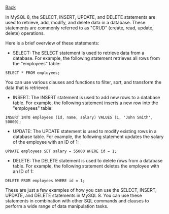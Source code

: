 [Back](/README.md/)

In MySQL 8, the SELECT, INSERT, UPDATE, and DELETE statements are used to retrieve, add, modify, and delete data in a database. These statements are commonly referred to as "CRUD" (create, read, update, delete) operations.

Here is a brief overview of these statements:

* SELECT: The SELECT statement is used to retrieve data from a database. For example, the following statement retrieves all rows from the "employees" table:



`SELECT * FROM employees;` 

You can use various clauses and functions to filter, sort, and transform the data that is retrieved.

* INSERT: The INSERT statement is used to add new rows to a database table. For example, the following statement inserts a new row into the "employees" table:



`INSERT INTO employees (id, name, salary) VALUES (1, 'John Smith', 50000);` 

* UPDATE: The UPDATE statement is used to modify existing rows in a database table. For example, the following statement updates the salary of the employee with an ID of 1:



`UPDATE employees SET salary = 55000 WHERE id = 1;` 

* DELETE: The DELETE statement is used to delete rows from a database table. For example, the following statement deletes the employee with an ID of 1:



`DELETE FROM employees WHERE id = 1;` 

These are just a few examples of how you can use the SELECT, INSERT, UPDATE, and DELETE statements in MySQL 8. You can use these statements in combination with other SQL commands and clauses to perform a wide range of data manipulation tasks.